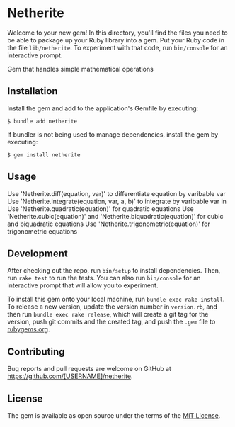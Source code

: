 # Netherite

Welcome to your new gem! In this directory, you'll find the files you need to be able to package up your Ruby library into a gem. Put your Ruby code in the file `lib/netherite`. To experiment with that code, run `bin/console` for an interactive prompt.

Gem that handles simple mathematical operations

## Installation

Install the gem and add to the application's Gemfile by executing:

    $ bundle add netherite

If bundler is not being used to manage dependencies, install the gem by executing:

    $ gem install netherite

## Usage

Use 'Netherite.diff(equation, var)' to differentiate equation by varibable var
Use 'Netherite.integrate(equation, var, a, b)' to integrate by varibable var in 
Use 'Netherite.quadratic(equation)' for quadratic equations
Use 'Netherite.cubic(equation)' and 'Netherite.biquadratic(equation)' for cubic and biquadratic equations
Use 'Netherite.trigonometric(equation)' for trigonometric equations

## Development

After checking out the repo, run `bin/setup` to install dependencies. Then, run `rake test` to run the tests. You can also run `bin/console` for an interactive prompt that will allow you to experiment.

To install this gem onto your local machine, run `bundle exec rake install`. To release a new version, update the version number in `version.rb`, and then run `bundle exec rake release`, which will create a git tag for the version, push git commits and the created tag, and push the `.gem` file to [rubygems.org](https://rubygems.org).

## Contributing

Bug reports and pull requests are welcome on GitHub at https://github.com/[USERNAME]/netherite.

## License

The gem is available as open source under the terms of the [MIT License](https://opensource.org/licenses/MIT).
